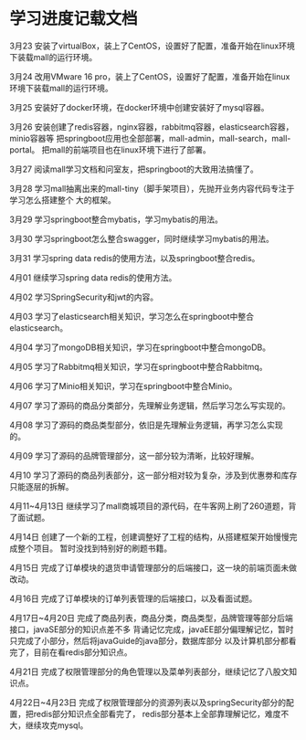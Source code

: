 # 学习进度记载文档

3月23
安装了virtualBox，装上了CentOS，设置好了配置，准备开始在linux环境下装载mall的运行环境。

3月24
改用VMware 16 pro，装上了CentOS，设置好了配置，准备开始在linux环境下装载mall的运行环境。

3月25
安装好了docker环境，在docker环境中创建安装好了mysql容器。

3月26
安装创建了redis容器，nginx容器，rabbitmq容器，elasticsearch容器，minio容器等
把springboot应用也全部部署，mall-admin，mall-search，mall-portal。
把mall的前端项目也在linux环境下进行了部署。

3月27
阅读mall学习文档和问室友，把springboot的大致用法搞懂了。

3月28
学习mall抽离出来的mall-tiny（脚手架项目），先抛开业务内容代码专注于学习怎么搭建整个
大的框架。

3月29
学习springboot整合mybatis，学习mybatis的用法。

3月30
学习springboot怎么整合swagger，同时继续学习mybatis的用法。

3月31
学习spring data redis的使用方法，以及springboot整合redis。

4月01
继续学习spring data redis的使用方法。

4月02
学习SpringSecurity和jwt的内容。

4月03
学习了elasticsearch相关知识，学习怎么在springboot中整合elasticsearch。

4月04
学习了mongoDB相关知识，学习在springboot中整合mongoDB。

4月05
学习了Rabbitmq相关知识，学习在springboot中整合Rabbitmq。

4月06
学习了Minio相关知识，学习在springboot中整合Minio。

4月07
学习了源码的商品分类部分，先理解业务逻辑，然后学习怎么写实现的。

4月08
学习了源码的商品类型部分，依旧是先理解业务逻辑，再学习怎么实现的。

4月09
学习了源码的品牌管理部分，这一部分较为清晰，比较好理解。

4月10
学习了源码的商品列表部分，这一部分相对较为复杂，涉及到优惠劵和库存
只能逐层的拆解。

4月11~4月13日
继续学习了mall商城项目的源代码，在牛客网上刷了260道题，背了面试题。

4月14日
创建了一个新的工程，创建调整好了工程的结构，从搭建框架开始慢慢完成整个项目。
暂时没找到特别好的刷题书籍。

4月15日
完成了订单模块的退货申请管理部分的后端接口，这一块的前端页面未做改动。

4月16日
完成了订单模块的订单列表管理的后端接口，以及看面试题。

4月17日~4月20日
完成了商品列表，商品分类，商品类型，品牌管理等部分后端接口，javaSE部分的知识点差不多
背诵记忆完成，javaEE部分偏理解记忆，暂时只完成了小部分，然后将javaGuide的java部分，数据库部分
以及计算机部分都看完了，目前在看redis部分知识点。

4月21日
完成了权限管理部分的角色管理以及菜单列表部分，继续记忆了八股文知识点。

4月22日~4月23日
完成了权限管理部分的资源列表以及springSecurity部分的配置，把redis部分知识点全部看完了，
redis部分基本上全部靠理解记忆，难度不大，继续攻克mysql。
